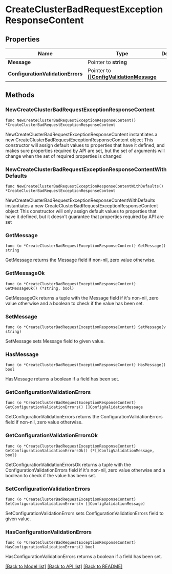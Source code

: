 # CreateClusterBadRequestExceptionResponseContent

## Properties

Name | Type | Description | Notes
------------ | ------------- | ------------- | -------------
**Message** | Pointer to **string** |  | [optional] 
**ConfigurationValidationErrors** | Pointer to [**[]ConfigValidationMessage**](ConfigValidationMessage.md) |  | [optional] 

## Methods

### NewCreateClusterBadRequestExceptionResponseContent

`func NewCreateClusterBadRequestExceptionResponseContent() *CreateClusterBadRequestExceptionResponseContent`

NewCreateClusterBadRequestExceptionResponseContent instantiates a new CreateClusterBadRequestExceptionResponseContent object
This constructor will assign default values to properties that have it defined,
and makes sure properties required by API are set, but the set of arguments
will change when the set of required properties is changed

### NewCreateClusterBadRequestExceptionResponseContentWithDefaults

`func NewCreateClusterBadRequestExceptionResponseContentWithDefaults() *CreateClusterBadRequestExceptionResponseContent`

NewCreateClusterBadRequestExceptionResponseContentWithDefaults instantiates a new CreateClusterBadRequestExceptionResponseContent object
This constructor will only assign default values to properties that have it defined,
but it doesn't guarantee that properties required by API are set

### GetMessage

`func (o *CreateClusterBadRequestExceptionResponseContent) GetMessage() string`

GetMessage returns the Message field if non-nil, zero value otherwise.

### GetMessageOk

`func (o *CreateClusterBadRequestExceptionResponseContent) GetMessageOk() (*string, bool)`

GetMessageOk returns a tuple with the Message field if it's non-nil, zero value otherwise
and a boolean to check if the value has been set.

### SetMessage

`func (o *CreateClusterBadRequestExceptionResponseContent) SetMessage(v string)`

SetMessage sets Message field to given value.

### HasMessage

`func (o *CreateClusterBadRequestExceptionResponseContent) HasMessage() bool`

HasMessage returns a boolean if a field has been set.

### GetConfigurationValidationErrors

`func (o *CreateClusterBadRequestExceptionResponseContent) GetConfigurationValidationErrors() []ConfigValidationMessage`

GetConfigurationValidationErrors returns the ConfigurationValidationErrors field if non-nil, zero value otherwise.

### GetConfigurationValidationErrorsOk

`func (o *CreateClusterBadRequestExceptionResponseContent) GetConfigurationValidationErrorsOk() (*[]ConfigValidationMessage, bool)`

GetConfigurationValidationErrorsOk returns a tuple with the ConfigurationValidationErrors field if it's non-nil, zero value otherwise
and a boolean to check if the value has been set.

### SetConfigurationValidationErrors

`func (o *CreateClusterBadRequestExceptionResponseContent) SetConfigurationValidationErrors(v []ConfigValidationMessage)`

SetConfigurationValidationErrors sets ConfigurationValidationErrors field to given value.

### HasConfigurationValidationErrors

`func (o *CreateClusterBadRequestExceptionResponseContent) HasConfigurationValidationErrors() bool`

HasConfigurationValidationErrors returns a boolean if a field has been set.


[[Back to Model list]](../README.md#documentation-for-models) [[Back to API list]](../README.md#documentation-for-api-endpoints) [[Back to README]](../README.md)


